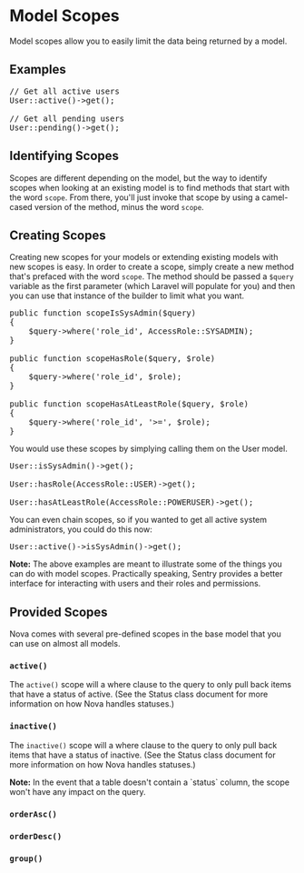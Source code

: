 # Model Scopes

Model scopes allow you to easily limit the data being returned by a model.

## Examples

<pre>// Get all active users
User::active()->get();

// Get all pending users
User::pending()->get();</pre>

## Identifying Scopes

Scopes are different depending on the model, but the way to identify scopes when looking at an existing model is to find methods that start with the word `scope`. From there, you'll just invoke that scope by using a camel-cased version of the method, minus the word `scope`.

## Creating Scopes

Creating new scopes for your models or extending existing models with new scopes is easy. In order to create a scope, simply create a new method that's prefaced with the word `scope`. The method should be passed a `$query` variable as the first parameter (which Laravel will populate for you) and then you can use that instance of the builder to limit what you want.

<pre>public function scopeIsSysAdmin($query)
{
	$query->where('role_id', AccessRole::SYSADMIN);
}

public function scopeHasRole($query, $role)
{
	$query->where('role_id', $role);
}

public function scopeHasAtLeastRole($query, $role)
{
	$query->where('role_id', '>=', $role);
}</pre>

You would use these scopes by simplying calling them on the User model.

<pre>User::isSysAdmin()->get();

User::hasRole(AccessRole::USER)->get();

User::hasAtLeastRole(AccessRole::POWERUSER)->get();</pre>

You can even chain scopes, so if you wanted to get all active system administrators, you could do this now:

<pre>User::active()->isSysAdmin()->get();</pre>

<p class="alert alert-info"><strong>Note:</strong> The above examples are meant to illustrate some of the things you can do with model scopes. Practically speaking, Sentry provides a better interface for interacting with users and their roles and permissions.</p>

## Provided Scopes

Nova comes with several pre-defined scopes in the base model that you can use on almost all models.

### `active()`

The `active()` scope will a where clause to the query to only pull back items that have a status of active. (See the Status class document for more information on how Nova handles statuses.)

### `inactive()`

The `inactive()` scope will a where clause to the query to only pull back items that have a status of inactive. (See the Status class document for more information on how Nova handles statuses.)

<p class="alert alert-info"><strong>Note:</strong> In the event that a table doesn't contain a `status` column, the scope won't have any impact on the query.</p>

### `orderAsc()`

### `orderDesc()`

### `group()`